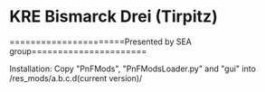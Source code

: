 # KRE Bismarck Drei (Tirpitz)
======================Presented by SEA group======================



Installation: 
Copy "PnFMods", "PnFModsLoader.py" and "gui" into /res_mods/a.b.c.d(current version)/
